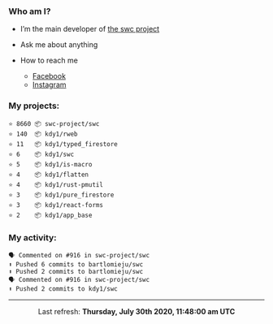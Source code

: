 ### Who am I?

- I’m the main developer of [the swc project](https://github.com/swc-project/swc)

- Ask me about anything

- How to reach me
  - [Facebook](https://www.facebook.com/profile.php?id=100024888122318)
  - [Instagram](https://www.instagram.com/kdy1123/)

### My projects:

```
⭐️ 8660 📦 swc-project/swc
⭐️ 140  📦 kdy1/rweb
⭐️ 11   📦 kdy1/typed_firestore
⭐️ 6    📦 kdy1/swc
⭐️ 5    📦 kdy1/is-macro
⭐️ 4    📦 kdy1/flatten
⭐️ 4    📦 kdy1/rust-pmutil
⭐️ 3    📦 kdy1/pure_firestore
⭐️ 3    📦 kdy1/react-forms
⭐️ 2    📦 kdy1/app_base
```

### My activity:

```
🗣 Commented on #916 in swc-project/swc
⬆️ Pushed 6 commits to bartlomieju/swc
⬆️ Pushed 2 commits to bartlomieju/swc
🗣 Commented on #916 in swc-project/swc
⬆️ Pushed 2 commits to kdy1/swc
```

------------
<p align="center">Last refresh: <b>Thursday, July 30th 2020, 11:48:00 am UTC</b></p>